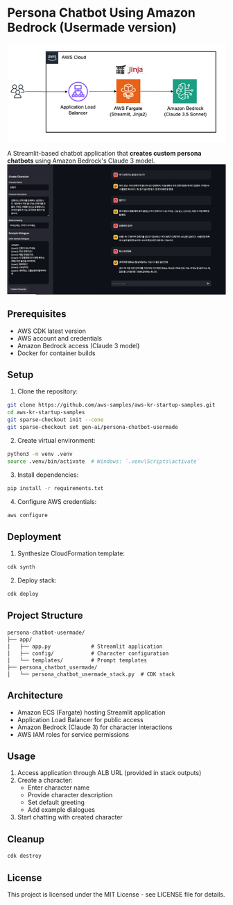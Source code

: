 # Persona Chatbot Using Amazon Bedrock (Usermade version)
![Architecture](./images/user-made-1.png)

A Streamlit-based chatbot application that **creates custom persona chatbots** using Amazon Bedrock's Claude 3 model.
![Demo](./images/user-made-2.png)

## Prerequisites
- AWS CDK latest version
- AWS account and credentials
- Amazon Bedrock access (Claude 3 model)
- Docker for container builds

## Setup

1. Clone the repository:
```bash
git clone https://github.com/aws-samples/aws-kr-startup-samples.git
cd aws-kr-startup-samples
git sparse-checkout init --cone
git sparse-checkout set gen-ai/persona-chatbot-usermade
```

2. Create virtual environment:
```bash
python3 -m venv .venv
source .venv/bin/activate  # Windows: `.venv\Scripts\activate`
```

3. Install dependencies:
```bash
pip install -r requirements.txt
```

4. Configure AWS credentials:
```bash
aws configure
```

## Deployment

1. Synthesize CloudFormation template:
```bash
cdk synth
```

2. Deploy stack:
```bash
cdk deploy
```

## Project Structure
```
persona-chatbot-usermade/
├── app/
│   ├── app.py             # Streamlit application
│   ├── config/            # Character configuration
│   └── templates/         # Prompt templates
├── persona_chatbot_usermade/
│   └── persona_chatbot_usermade_stack.py  # CDK stack
```

## Architecture
- Amazon ECS (Fargate) hosting Streamlit application
- Application Load Balancer for public access
- Amazon Bedrock (Claude 3) for character interactions
- AWS IAM roles for service permissions

## Usage
1. Access application through ALB URL (provided in stack outputs)
2. Create a character:
   - Enter character name
   - Provide character description
   - Set default greeting
   - Add example dialogues
3. Start chatting with created character

## Cleanup
```bash
cdk destroy
```

## License
This project is licensed under the MIT License - see LICENSE file for details.